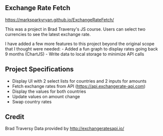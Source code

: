 ## Exchange Rate Fetch

https://marksparkyryan.github.io/ExchangeRateFetch/

This was a project in Brad Traversy's JS course. Users can select two currencies to see the latest exchange rate. 

I have added a few more features to this project beyond the original scope that I thought were needed: 
    - Added a fun graph to display rates going back 9 months (ChartJS)
    - Write data to local storage to minimize API calls 

## Project Specifications

- Display UI with 2 select lists for countries and 2 inputs for amounts
- Fetch exchange rates from API (https://api.exchangerate-api.com)
- Display the values for both countries
- Update values on amount change
- Swap country rates

## Credit 

Brad Traversy
Data provided by http://exchangeratesapi.io/